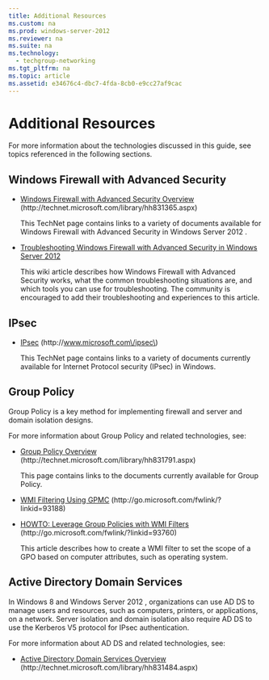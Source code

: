```yaml
---
title: Additional Resources
ms.custom: na
ms.prod: windows-server-2012
ms.reviewer: na
ms.suite: na
ms.technology: 
  - techgroup-networking
ms.tgt_pltfrm: na
ms.topic: article
ms.assetid: e34676c4-dbc7-4fda-8cb0-e9cc27af9cac
---
```

# Additional Resources
For more information about the technologies discussed in this guide, see topics referenced in the following sections.

## Windows Firewall with Advanced Security

-   [Windows Firewall with Advanced Security Overview](http://technet.microsoft.com/library/hh831365.aspx) \(http:\/\/technet.microsoft.com\/library\/hh831365.aspx\)

    This TechNet page contains links to a variety of documents available for Windows Firewall with Advanced Security in  Windows Server 2012 .

-   [Troubleshooting Windows Firewall with Advanced Security in Windows Server 2012](http://social.technet.microsoft.com/wiki/contents/articles/13894.troubleshooting-windows-firewall-with-advanced-security-in-windows-server-2012.aspx#z6d72b831d4c24158874a04e9e9d37c43)

    This wiki article describes how Windows Firewall with Advanced Security works, what the common troubleshooting situations are, and which tools you can use for troubleshooting. The community is encouraged to add their troubleshooting and experiences to this article.

## IPsec

-   [IPsec](http://www.microsoft.com/ipsec) \(http:\/\/www.microsoft.com\/ipsec\)

    This TechNet page contains links to a variety of documents currently available for Internet Protocol security \(IPsec\) in Windows.

## Group Policy
Group Policy is a key method for implementing firewall and server and domain isolation designs.

For more information about Group Policy and related technologies, see:

-   [Group Policy Overview](http://technet.microsoft.com/library/hh831791.aspx) \(http:\/\/technet.microsoft.com\/library\/hh831791.aspx\)

    This page contains links to the documents currently available for Group Policy.

-   [WMI Filtering Using GPMC](http://go.microsoft.com/fwlink/?linkid=93188) \(http:\/\/go.microsoft.com\/fwlink\/?linkid\=93188\)

-   [HOWTO: Leverage Group Policies with WMI Filters](http://go.microsoft.com/fwlink/?linkid=93760) \(http:\/\/go.microsoft.com\/fwlink\/?linkid\=93760\)

    This article describes how to create a WMI filter to set the scope of a GPO based on computer attributes, such as operating system.

## Active Directory Domain Services
In Windows 8 and  Windows Server 2012 , organizations can use AD DS to manage users and resources, such as computers, printers, or applications, on a network. Server isolation and domain isolation also require AD DS to use the Kerberos V5 protocol for IPsec authentication.

For more information about AD DS and related technologies, see:

-   [Active Directory Domain Services Overview](http://technet.microsoft.com/library/hh831484.aspx) \(http:\/\/technet.microsoft.com\/library\/hh831484.aspx\)


